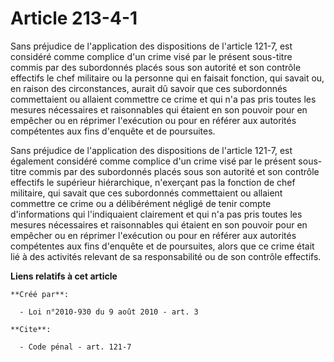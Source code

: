 # Article 213-4-1

Sans préjudice de l'application des dispositions de l'article 121-7, est considéré comme complice d'un crime visé par le
présent sous-titre commis par des subordonnés placés sous son autorité et son contrôle effectifs le chef militaire ou la
personne qui en faisait fonction, qui savait ou, en raison des circonstances, aurait dû savoir que ces subordonnés
commettaient ou allaient commettre ce crime et qui n'a pas pris toutes les mesures nécessaires et raisonnables qui étaient en
son pouvoir pour en empêcher ou en réprimer l'exécution ou pour en référer aux autorités compétentes aux fins d'enquête et de
poursuites. 

Sans préjudice de l'application des dispositions de l'article 121-7, est également considéré comme complice d'un crime visé
par le présent sous-titre commis par des subordonnés placés sous son autorité et son contrôle effectifs le supérieur
hiérarchique, n'exerçant pas la fonction de chef militaire, qui savait que ces subordonnés commettaient ou allaient commettre
ce crime ou a délibérément négligé de tenir compte d'informations qui l'indiquaient clairement et qui n'a pas pris toutes les
mesures nécessaires et raisonnables qui étaient en son pouvoir pour en empêcher ou en réprimer l'exécution ou pour en référer
aux autorités compétentes aux fins d'enquête et de poursuites, alors que ce crime était lié à des activités relevant de sa
responsabilité ou de son contrôle effectifs.

**Liens relatifs à cet article**

	**Créé par**:

	  - Loi n°2010-930 du 9 août 2010 - art. 3

	**Cite**:

	  - Code pénal - art. 121-7
